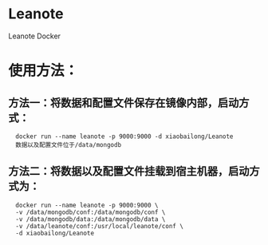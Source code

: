 # Leanote
Leanote Docker

# 使用方法：
## 方法一：将数据和配置文件保存在镜像内部，启动方式：
      docker run --name leanote -p 9000:9000 -d xiaobailong/Leanote
      数据以及配置文件位于/data/mongodb
## 方法二：将数据以及配置文件挂载到宿主机器，启动方式为：
      docker run --name leanote -p 9000:9000 \
      -v /data/mongodb/conf:/data/mongodb/conf \ 
      -v /data/mongodb/data:/data/mongodb/data \
      -v /data/leanote/conf:/usr/local/leanote/conf \
      -d xiaobailong/Leanote